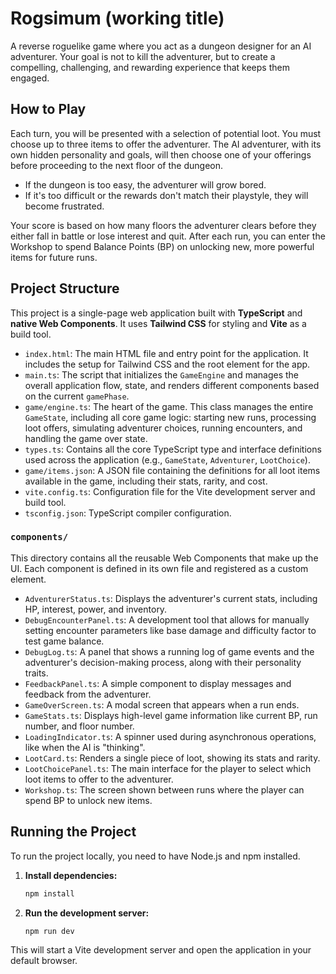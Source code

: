 # Rogsimum (working title)

A reverse roguelike game where you act as a dungeon designer for an AI adventurer. Your goal is not to kill the adventurer, but to create a compelling, challenging, and rewarding experience that keeps them engaged.

## How to Play

Each turn, you will be presented with a selection of potential loot. You must choose up to three items to offer the adventurer. The AI adventurer, with its own hidden personality and goals, will then choose one of your offerings before proceeding to the next floor of the dungeon.

- If the dungeon is too easy, the adventurer will grow bored.
- If it's too difficult or the rewards don't match their playstyle, they will become frustrated.

Your score is based on how many floors the adventurer clears before they either fall in battle or lose interest and quit. After each run, you can enter the Workshop to spend Balance Points (BP) on unlocking new, more powerful items for future runs.

## Project Structure

This project is a single-page web application built with **TypeScript** and **native Web Components**. It uses **Tailwind CSS** for styling and **Vite** as a build tool.

-   `index.html`: The main HTML file and entry point for the application. It includes the setup for Tailwind CSS and the root element for the app.
-   `main.ts`: The script that initializes the `GameEngine` and manages the overall application flow, state, and renders different components based on the current `gamePhase`.
-   `game/engine.ts`: The heart of the game. This class manages the entire `GameState`, including all core game logic: starting new runs, processing loot offers, simulating adventurer choices, running encounters, and handling the game over state.
-   `types.ts`: Contains all the core TypeScript type and interface definitions used across the application (e.g., `GameState`, `Adventurer`, `LootChoice`).
-   `game/items.json`: A JSON file containing the definitions for all loot items available in the game, including their stats, rarity, and cost.
-   `vite.config.ts`: Configuration file for the Vite development server and build tool.
-   `tsconfig.json`: TypeScript compiler configuration.

### `components/`

This directory contains all the reusable Web Components that make up the UI. Each component is defined in its own file and registered as a custom element.

-   `AdventurerStatus.ts`: Displays the adventurer's current stats, including HP, interest, power, and inventory.
-   `DebugEncounterPanel.ts`: A development tool that allows for manually setting encounter parameters like base damage and difficulty factor to test game balance.
-   `DebugLog.ts`: A panel that shows a running log of game events and the adventurer's decision-making process, along with their personality traits.
-   `FeedbackPanel.ts`: A simple component to display messages and feedback from the adventurer.
-   `GameOverScreen.ts`: A modal screen that appears when a run ends.
-   `GameStats.ts`: Displays high-level game information like current BP, run number, and floor number.
-   `LoadingIndicator.ts`: A spinner used during asynchronous operations, like when the AI is "thinking".
-   `LootCard.ts`: Renders a single piece of loot, showing its stats and rarity.
-   `LootChoicePanel.ts`: The main interface for the player to select which loot items to offer to the adventurer.
-   `Workshop.ts`: The screen shown between runs where the player can spend BP to unlock new items.

## Running the Project

To run the project locally, you need to have Node.js and npm installed.

1.  **Install dependencies:**
    ```bash
    npm install
    ```

2.  **Run the development server:**
    ```bash
    npm run dev
    ```

This will start a Vite development server and open the application in your default browser.